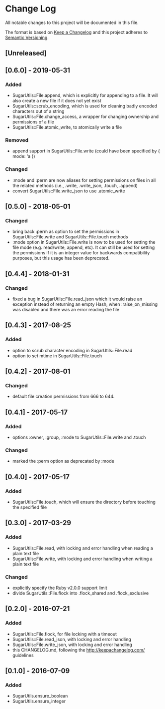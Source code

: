 # Change Log
All notable changes to this project will be documented in this file.

The format is based on [Keep a Changelog](http://keepachangelog.com/en/1.0.0/)
and this project adheres to [Semantic Versioning](http://semver.org/spec/v2.0.0.html).

## [Unreleased]

## [0.6.0] - 2019-05-31
### Added
- SugarUtils::File.append, which is explicitly for appending to a file. It will
  also create a new file if it does not yet exist
- SugarUtils::scrub_encoding, which is used for cleaning badly encoded
  characters out of a string
- SugarUtils::File.change_access, a wrapper for changing ownership and
  permissions of a file
- SugarUtils::File.atomic_write, to atomically write a file
### Removed
- append support in SugarUtils::File.write (could have been specified by { mode: 'a })
### Changed
- :mode and :perm are now aliases for setting permissions on files in all the
  related methods (i.e., .write, .write_json, .touch, .append)
- convert SugarUtils::File.write_json to use .atomic_write

## [0.5.0] - 2018-05-01
### Changed
- bring back :perm as option to set the permissions in SugarUtils::File.write and SugarUtils::File.touch methods
- :mode option in SugarUtils::File.write is now to be used for setting the file mode (e.g. read/write, append, etc). It can still be used for setting the permissions if it is an integer value for backwards compatibility purposes, but this usage has been deprecated.

## [0.4.4] - 2018-01-31
### Changed
- fixed a bug in SugarUtils::File.read_json which it would raise an exception
  instead of returning an empty Hash, when :raise_on_missing was disabled and
  there was an error reading the file

## [0.4.3] - 2017-08-25
### Added
- option to scrub character encoding in SugarUtils::File.read
- option to set mtime in SugarUtils::File.touch

## [0.4.2] - 2017-08-01
### Changed
- default file creation permissions from 666 to 644.

## [0.4.1] - 2017-05-17
### Added
- options :owner, :group, :mode to SugarUtils::File.write and .touch

### Changed
- marked the :perm option as deprecated by :mode

## [0.4.0] - 2017-05-17
### Added
- SugarUtils::File.touch, which will ensure the directory before touching the
  specified file

## [0.3.0] - 2017-03-29
### Added
- SugarUtils::File.read, with locking and error handling when reading a plain
  text file
- SugarUtils::File.write, with locking and error handling when writing a plain
  text file

### Changed
- explicitly specify the Ruby v2.0.0 support limit
- divide SugarUtils::File.flock into .flock_shared and .flock_exclusive

## [0.2.0] - 2016-07-21
### Added
- SugarUtils::File.flock, for file locking with a timeout
- SugarUtils::File.read_json, with locking and error handling
- SugarUtils::File.write_json, with locking and error handling
- this CHANGELOG.md, following the http://keepachangelog.com/ guidelines

## [0.1.0] - 2016-07-09
### Added
- SugarUtils.ensure_boolean
- SugarUtils.ensure_integer
